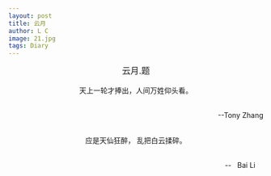 ```yaml
---
layout: post
title: 云月
author: L C
image: 21.jpg
tags: Diary
---
```

<center><big>云月.题</big></center><br>

<center>天上一轮才捧出，人间万姓仰头看。</center><br>
<p align="right">  --Tony Zhang </p><br>

<center>应是天仙狂醉， 乱把白云揉碎。</center><br>
<p align="right">  --&nbsp;&nbsp; Bai Li &nbsp;&nbsp;&nbsp;</p> 


    
 
